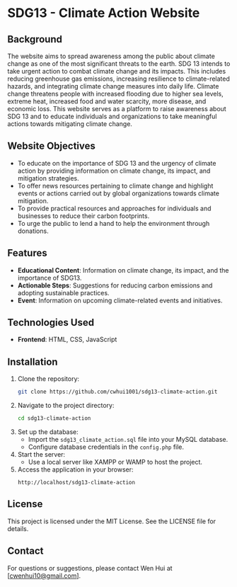 # SDG13 - Climate Action Website

## Background

The website aims to spread awareness among the public about climate change as one of the most significant threats to the earth. SDG 13 intends to take urgent action to combat climate change and its impacts. This includes reducing greenhouse gas emissions, increasing resilience to climate-related hazards, and integrating climate change measures into daily life. Climate change threatens people with increased flooding due to higher sea levels, extreme heat, increased food and water scarcity, more disease, and economic loss. This website serves as a platform to raise awareness about SDG 13 and to educate individuals and organizations to take meaningful actions towards mitigating climate change.

## Website Objectives

- To educate on the importance of SDG 13 and the urgency of climate action by providing information on climate change, its impact, and mitigation strategies.
- To offer news resources pertaining to climate change and highlight events or actions carried out by global organizations towards climate mitigation.
- To provide practical resources and approaches for individuals and businesses to reduce their carbon footprints.
- To urge the public to lend a hand to help the environment through donations.

## Features

- **Educational Content**: Information on climate change, its impact, and the importance of SDG13.
- **Actionable Steps**: Suggestions for reducing carbon emissions and adopting sustainable practices.
- **Event**: Information on upcoming climate-related events and initiatives.

## Technologies Used

- **Frontend**: HTML, CSS, JavaScript

## Installation

1. Clone the repository:
   ```bash
   git clone https://github.com/cwhui1001/sdg13-climate-action.git
   ```
2. Navigate to the project directory:
   ```bash
   cd sdg13-climate-action
   ```
3. Set up the database:
   - Import the `sdg13_climate_action.sql` file into your MySQL database.
   - Configure database credentials in the `config.php` file.
4. Start the server:
   - Use a local server like XAMPP or WAMP to host the project.
5. Access the application in your browser:
   ```
   http://localhost/sdg13-climate-action
   ```

## License

This project is licensed under the MIT License. See the LICENSE file for details.

## Contact

For questions or suggestions, please contact Wen Hui at [cwenhui10@gmail.com].
